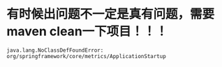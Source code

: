 # 有时候出问题不一定是真有问题，需要maven clean一下项目！！！
    java.lang.NoClassDefFoundError: org/springframework/core/metrics/ApplicationStartup
    
    